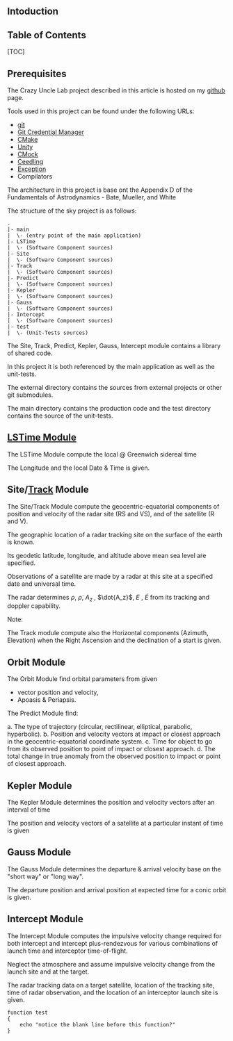 Intoduction
---------------

Table of Contents
---------------

[TOC]

Prerequisites
---------------

The Crazy Uncle Lab project described in this article is hosted on my [github](https://git-scm.com/) page. 

Tools used in this project can be found under the following URLs:

* [git](https://git-scm.com/)
* [Git Credential Manager](https://github.com/git-ecosystem/git-credential-manager)
* [CMake](https://cmake.org/)
* [Unity](https://www.throwtheswitch.org/unity/)
* [CMock](https://www.throwtheswitch.org/cmock)
* [Ceedling](https://www.throwtheswitch.org/ceedling)
* [Exception](https://www.throwtheswitch.org/cexception)
* Compilators

The architecture in this project is base ont the Appendix D of the Fundamentals of Astrodynamics - Bate, Mueller, and White

The structure of the sky project is as follows:

```
.
|- main
|  \- (entry point of the main application)
|- LSTime
|  \- (Software Component sources)
|- Site
|  \- (Software Component sources)
|- Track
|  \- (Software Component sources)
|- Predict
|  \- (Software Component sources)
|- Kepler
|  \- (Software Component sources)
|- Gauss
|  \- (Software Component sources)
|- Intercept
|  \- (Software Component sources)
|- test
|  \- (Unit-Tests sources)
```

The Site, Track, Predict, Kepler, Gauss, Intercept module contains a library of shared code. 

In this project it is both referenced by the main application as well as the unit-tests.

The external directory contains the sources from external projects or other git submodules. 

The main directory contains the production code and the test directory contains the source of the unit-tests.

[LSTime Module](https://github.com/sgabre/CrazyUncleLab/blob/main/SoftwareProduct/LSTime/documentations/LSTime.md)
-----------------

The LSTime Module compute the local @ Greenwich sidereal time 

The Longitude and the local Date & Time is given.

Site/[Track](https://github.com/sgabre/CrazyUncleLab/blob/main/SoftwareProduct/Track/documentation/Track.md) Module
-----------------

The Site/Track Module compute the geocentric-equatorial components of position and velocity of the radar site (RS and VS), and of the satellite (R and V).

The geographic location of a radar tracking site on the surface of the earth is known. 

Its geodetic latitude, longitude, and altitude above mean sea level are specified. 

Observations of a satellite are made by a radar at this site at a specified date and universal time. 

The radar determines $\rho$, $\dot{\rho}$, $A_z$ , $\dot{A_z}$, $E$ , $\dot{E}$ from its tracking and doppler capability.

Note:

The Track module compute also the Horizontal components (Azimuth, Elevation) when the Right Ascension and the declination of a start is given.

Orbit Module
-----------------

The Orbit Module find orbital parameters from given 
- vector position and velocity,
- Apoasis & Periapsis.

The Predict Module find:

a. The type of trajectory (circular, rectilinear, elliptical, parabolic, hyperbolic).
b. Position and velocity vectors at impact or closest approach in the geocentric-equatorial coordinate system.
c. Time for object to go from its observed position to point of impact or closest approach.
d. The total change in true anomaly from the observed position to impact or point of closest approach.

Kepler Module
-----------------
The Kepler Module determines the position and velocity vectors after an interval of time 

The position and velocity vectors of a satellite at a particular instant of time is given

Gauss Module
-----------------

The Gauss Module determines the departure & arrival velocity base on the "short way" or "long way".

The departure position and arrival position at expected time for a conic orbit is given.

Intercept Module
-----------------

The Intercept Module computes the impulsive velocity change required for both intercept and intercept­ plus-rendezvous for various combinations of launch time and interceptor time-of-flight. 

Neglect the atmosphere and assume impulsive velocity change from the launch site and at the target. 

The radar tracking data on a target satellite, location of the tracking site, time of radar observation, and the location of an interceptor launch site is given. 







``` shell
function test
{
	echo "notice the blank line before this function?"
}
```
